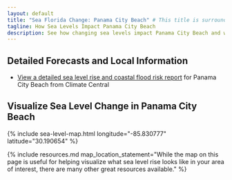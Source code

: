 ```yaml
---
layout: default
title: "Sea Florida Change: Panama City Beach" # This title is surrounded by quotation marks as it contains a colon.
tagline: How Sea Levels Impact Panama City Beach
description: See how changing sea levels impact Panama City Beach and what its future holds.
---
```


## Detailed Forecasts and Local Information

 - [View a detailed sea level rise and coastal flood risk report](/downloads/panama-city-beach/local-report-from-climate-central.pdf) for Panama City Beach from Climate Central

## Visualize Sea Level Change in Panama City Beach

{% include sea-level-map.html longitude="-85.830777" latitude="30.190654" %}

{% include resources.md map_location_statement="While the map on this page is useful for helping visualize what sea level rise looks like in your area of interest, there are many other great resources available." %}